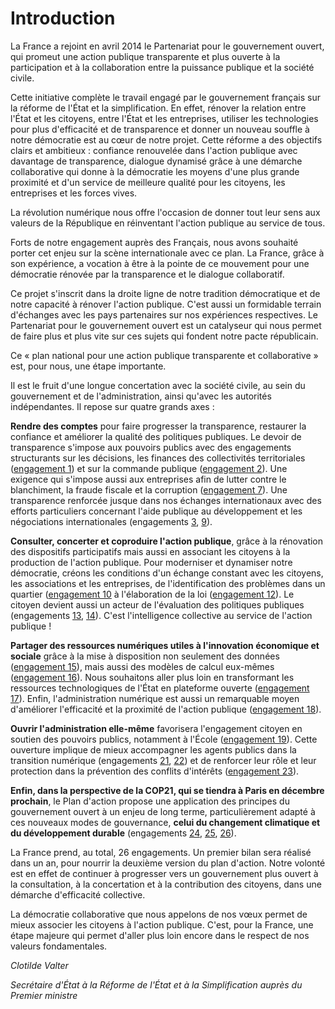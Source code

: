 # Introduction

La France a rejoint en avril 2014 le Partenariat pour le gouvernement ouvert, qui promeut une
action publique transparente et plus ouverte à la participation et à la collaboration entre la
puissance publique et la société civile.

Cette initiative complète le travail engagé par le gouvernement français sur la réforme de
l'État et la simplification. En effet, rénover la relation entre l'État et les citoyens, entre l'État et
les entreprises, utiliser les technologies pour plus d'efficacité et de transparence et donner un
nouveau souffle à notre démocratie est au cœur de notre projet. Cette réforme a des
objectifs clairs et ambitieux : confiance renouvelée dans l'action publique avec davantage
de transparence, dialogue dynamisé grâce à une démarche collaborative qui donne à la
démocratie les moyens d'une plus grande proximité et d'un service de meilleure qualité pour
les citoyens, les entreprises et les forces vives.

La révolution numérique nous offre l'occasion de donner tout leur sens aux valeurs de la
République en réinventant l'action publique au service de tous.

Forts de notre engagement auprès des Français, nous avons souhaité porter cet enjeu sur la
scène internationale avec ce plan. La France, grâce à son expérience, a vocation à être à
la pointe de ce mouvement pour une démocratie rénovée par la transparence et le
dialogue collaboratif.

Ce projet s'inscrit dans la droite ligne de notre tradition démocratique et de notre capacité à
rénover l'action publique. C'est aussi un formidable terrain d'échanges avec les pays
partenaires sur nos expériences respectives. Le Partenariat pour le gouvernement ouvert est
un catalyseur qui nous permet de faire plus et plus vite sur ces sujets qui fondent notre pacte
républicain.

Ce « plan national pour une action publique transparente et collaborative » est, pour nous,
une étape importante.

Il est le fruit d'une longue concertation avec la société civile, au sein du gouvernement et de
l'administration, ainsi qu'avec les autorités indépendantes. Il repose sur quatre grands axes :

**Rendre des comptes** pour faire progresser la transparence, restaurer la confiance et
améliorer la qualité des politiques publiques. Le devoir de transparence s'impose aux
pouvoirs publics avec des engagements structurants sur les décisions, les finances des
collectivités territoriales ([engagement 1](rendre-des-comptes/transparence-depense-et-comptes-publics/engagement-1.md))
et sur la commande publique ([engagement 2](rendre-des-comptes/transparence-depense-et-comptes-publics/engagement-2.md)).
Une exigence qui s'impose aussi aux entreprises afin de lutter contre le blanchiment, la fraude
fiscale et la corruption ([engagement 7](rendre-des-comptes/transparence-vie-economique/engagement-7.md)).
Une transparence renforcée jusque dans nos échanges internationaux avec des efforts
particuliers concernant l'aide publique au développement et les négociations internationales
(engagements [3](rendre-des-comptes/transparence-depense-et-comptes-publics/engagement-3.md),
[9](rendre-des-comptes/transparence-vie-economique/engagement-9.md)).

**Consulter, concerter et coproduire l'action publique**, grâce à la rénovation des dispositifs
participatifs mais aussi en associant les citoyens à la production de l'action publique. Pour
moderniser et dynamiser notre démocratie, créons les conditions d'un échange constant
avec les citoyens, les associations et les entreprises, de l'identification des problèmes dans un
quartier ([engagement 10](](consulter-concerter-co-produire/action-publique/engagement-10.md))
à l'élaboration de la loi ([engagement 12](consulter-concerter-co-produire/action-publique/engagement-12.md)).
Le citoyen devient aussi un acteur de l'évaluation des politiques publiques (engagements
  [13](consulter-concerter-co-produire/renovation-des-pratiques/engagement-13.md),
  [14](consulter-concerter-co-produire/renovation-des-pratiques/engagement-14.md)).
C'est l'intelligence collective au service de l'action publique !

**Partager des ressources numériques utiles à l'innovation économique et sociale** grâce à la
mise à disposition non seulement des données ([engagement 15](partager-des-ressources/engagement-15.md)),
mais aussi des modèles de calcul eux-mêmes ([engagement 16](partager-des-ressources/engagement-16.md)).
Nous souhaitons aller plus loin en transformant les ressources technologiques de l'État en
plateforme ouverte ([engagement 17](partager-des-ressources/engagement-17.md)).
Enfin, l'administration numérique est aussi un remarquable moyen d'améliorer l'efficacité et
la proximité de l'action publique ([engagement 18](partager-des-ressources/engagement-18.md)).

**Ouvrir l'administration elle-même** favorisera l'engagement citoyen en soutien des pouvoirs
publics, notamment à l'École ([engagement 19](ouvrir-l-administration/engagement-citoyen/engagement-19.md)).
Cette ouverture implique de mieux accompagner les agents publics dans la transition numérique
(engagements [21](ouvrir-l-administration/ouverture-et-innovation/engagement-21.md),
[22](ouvrir-l-administration/ouverture-et-innovation/engagement-22.md)) et de
renforcer leur rôle et leur protection dans la prévention des conflits d'intérêts
([engagement 23](ouvrir-l-administration/deontologie/engagement-23.md)).

**Enfin, dans la perspective de la COP21, qui se tiendra à Paris en décembre prochain**, le Plan
d'action propose une application des principes du gouvernement ouvert à un enjeu de long
terme, particulièrement adapté à ces nouveaux modes de gouvernance, **celui du
changement climatique et du développement durable** (engagements [24](climat/engagement-24.md),
[25](climat/engagement-25.md), [26](climat/engagement-26.md)).

La France prend, au total, 26 engagements. Un premier bilan sera réalisé dans un an, pour
nourrir la deuxième version du plan d'action. Notre volonté est en effet de continuer à
progresser vers un gouvernement plus ouvert à la consultation, à la concertation et à la
contribution des citoyens, dans une démarche d'efficacité collective.

La démocratie collaborative que nous appelons de nos vœux permet de mieux associer les
citoyens à l'action publique. C'est, pour la France, une étape majeure qui permet d'aller
plus loin encore dans le respect de nos valeurs fondamentales.

_Clotilde Valter_

_Secrétaire d'État à la Réforme de l'État et à la Simplification
auprès du Premier ministre_
